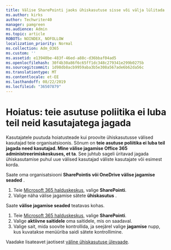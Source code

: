 ```yaml
---
title: Välise SharePointi jaoks ühiskasutuse sisse või välja lülitada
ms.author: kirks
author: Techwriter40
manager: pamgreen
ms.audience: Admin
ms.topic: article
ROBOTS: NOINDEX, NOFOLLOW
localization_priority: Normal
ms.collection: Adm_O365
ms.custom: ''
ms.assetid: e13940be-483f-46ed-a88c-d36bbaf04ad5
ms.openlocfilehash: 30f4b30a86f6c65ff1dc348c279341e299b0275b
ms.sourcegitcommit: 1d98db8acb9959aba3b5e308a567ade6b62da56c
ms.translationtype: MT
ms.contentlocale: et-EE
ms.lasthandoff: 08/22/2019
ms.locfileid: "36507879"
---
```

# <a name="warning-message-your-organizations-policies-dont-allow-you-to-share-with-these-users"></a>Hoiatus: teie asutuse poliitika ei luba teil neid kasutajatega jagada

Kasutajatele puutuda hoiatusteade kui proovite ühiskasutusse välised kasutajad teie organisatsioonis. Sõnum on **teie asutuse poliitika ei luba teil jagada need kasutajad. Mine välise jagamise Office 365 administreerimiskeskuses, et ta**. See juhtub sageli üritavad jagada ühiskasutamise puhul uue välised kasutajad väliste kasutajate või esimest korda.

Saate oma organisatsiooni **SharePointis või OneDrive välise jagamise seaded** .

1. Teie [Microsoft 365 halduskeskus](https://admin.microsoft.com/AdminPortal/Home#/homepage">https://admin.microsoft.com/), valige **SharePointi**.
3. Valige näha välise jagamise sätete **ühiskasutus** .

Saate **välise jagamise seaded** teatavas kohas.

1. Teie [Microsoft 365 halduskeskus](https://admin.microsoft.com/AdminPortal/Home#/homepage">https://admin.microsoft.com/), valige **SharePointi**.
2. Valige **aktiivne saitidele** oma saitidele, mis on saadaval.
3. Valige sait, mida soovite kontrollida, ja seejärel valige **jagamise** nupp, kus kuvatakse menüüriba saidi sätete kontrollimine.

Vaadake lisateavet jaotisest [väline ühiskasutuse ülevaade](https://docs.microsoft.com/sharepoint/external-sharing-overview).